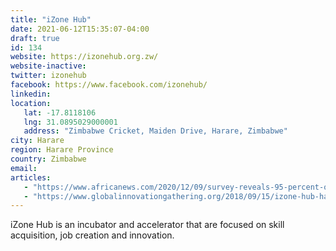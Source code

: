 ```yaml
---
title: "iZone Hub"
date: 2021-06-12T15:35:07-04:00
draft: true
id: 134
website: https://izonehub.org.zw/
website-inactive: 
twitter: izonehub
facebook: https://www.facebook.com/izonehub/
linkedin: 
location: 
   lat: -17.8118106
   lng: 31.0895029000001
   address: "Zimbabwe Cricket, Maiden Drive, Harare, Zimbabwe"
city: Harare
region: Harare Province
country: Zimbabwe
email: 
articles:
   - "https://www.africanews.com/2020/12/09/survey-reveals-95-percent-of-african-small-and-medium-sized-enterprises-smes-did-not-receive-government-aid-during-covid-19-pandemic//"
   - "https://www.globalinnovationgathering.org/2018/09/15/izone-hub-has-a-new-address/"
---
```

iZone Hub is an incubator and accelerator that are focused on skill acquisition, job creation and innovation.
